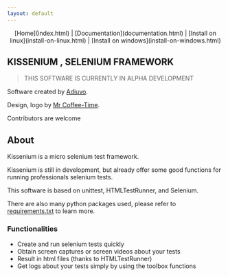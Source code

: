 ```yaml
---
layout: default
---
```


<div style="text-align:center">
[Home](index.html) | [Documentation](documentation.html) | [Install on linux](install-on-linux.html) | [Install on windows](install-on-windows.html)
</div>

## KISSENIUM , SELENIUM FRAMEWORK

> THIS SOFTWARE IS CURRENTLY IN ALPHA DEVELOPMENT

Software created by [Adiuvo](https://www.adiuvo.fr/).

Design, logo by [Mr Coffee-Time](http://www.coffee-time.fr/).

Contributors are welcome

## About

Kissenium is a micro selenium test framework.

Kissenium is still in development, but already offer some good functions for running professionals selenium tests.

This software is based on unittest, HTMLTestRunner, and Selenium.

There are also many python packages used, please refer to [requirements.txt](https://github.com/AdiuvoDotFr/Kissenium/blob/master/requirements.txt) to learn more.

### Functionalities

* Create and run selenium tests quickly
* Obtain screen captures or screen videos about your tests
* Result in html files (thanks to HTMLTestRunner)
* Get logs about your tests simply by using the toolbox functions